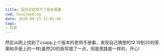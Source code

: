 ```yaml
---
title: 因为实在受不了有些答案
cwd: hexo/myblog
date: 2020-09-23 15:03:48
tags:
- 日常
---
```


然后从网上找到了csapp上个版本的老师手册看，发现自己猜想的12.19到20的答案和手册上的一样\(虽然20的我写错了一点，但是思路是一样的，开心!

